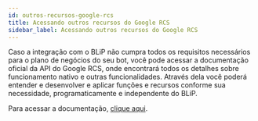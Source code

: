 ```yaml
---
id: outros-recursos-google-rcs
title: Acessando outros recursos do Google RCS
sidebar_label: Acessando outros recursos do Google RCS
---
```


Caso a integração com o BLiP não cumpra todos os requisitos necessários para o plano de negócios do seu bot, você pode acessar a documentação oficial da API do Google RCS, onde encontrará todos os detalhes sobre funcionamento nativo e outras funcionalidades. Através dela você poderá entender e desenvolver e aplicar funções e recursos conforme sua necessidade, programaticamente e independente do BLiP.

Para acessar a documentação, [clique aqui](https://jibe.google.com/).


<!-- Rating frame -->
<script type="text/javascript" src="/scripts/rating.js"></script>